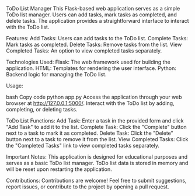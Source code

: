 ToDo List Manager
This Flask-based web application serves as a simple ToDo list manager. Users can add tasks, mark tasks as completed, and delete tasks. The application provides a straightforward interface to interact with the ToDo list.

Features:
Add Tasks: Users can add tasks to the ToDo list.
Complete Tasks: Mark tasks as completed.
Delete Tasks: Remove tasks from the list.
View Completed Tasks: An option to view completed tasks separately.

Technologies Used:
Flask: The web framework used for building the application.
HTML: Templates for rendering the user interface.
Python: Backend logic for managing the ToDo list.

Usage:

bash
Copy code
python app.py
Access the application through your web browser at http://127.0.0.1:5000/.
Interact with the ToDo list by adding, completing, or deleting tasks.

ToDo List Functions:
Add Task: Enter a task in the provided form and click "Add Task" to add it to the list.
Complete Task: Click the "Complete" button next to a task to mark it as completed.
Delete Task: Click the "Delete" button next to a task to remove it from the list.
View Completed Tasks: Click the "Completed Tasks" link to view completed tasks separately.

Important Notes:
This application is designed for educational purposes and serves as a basic ToDo list manager.
ToDo list data is stored in memory and will be reset upon restarting the application.

Contributions:
Contributions are welcome! Feel free to submit suggestions, report issues, or contribute to the project by opening a pull request.
